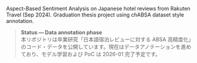 Aspect-Based Sentiment Analysis on Japanese hotel reviews from Rakuten Travel (Sep 2024). Graduation thesis project using chABSA dataset style annotation.
> **Status — Data annotation phase**  
> 本リポジトリは卒業研究「日本語宿泊レビューに対する ABSA 高精度化」のコード・データを公開しています。現在はデータアノテーションを進めており、モデル学習および PoC は 2026-01 完了予定です。
